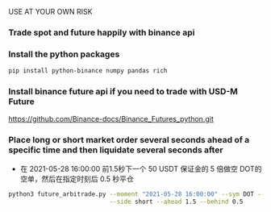 USE AT YOUR OWN RISK
### Trade spot and future happily with binance api


### Install the python packages

```bash
pip install python-binance numpy pandas rich
```

### Install binance future api if you need to trade with USD-M Future

https://github.com/Binance-docs/Binance_Futures_python.git


### Place long or short market order several seconds ahead of a specific time and then liquidate several seconds after

- 在 2021-05-28 16:00:00 前1.5秒下一个 50 USDT 保证金的 5 倍做空 DOT的空单，然后在指定时刻后 0.5 秒平仓
```bash 
python3 future_arbitrade.py --moment "2021-05-28 16:00:00" --sym DOT --capital 50 --leverage 5 \
                            --side short --ahead 1.5 --behind 0.5
```
